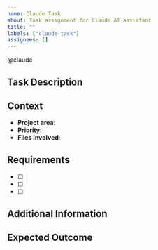 ```yaml
---
name: Claude Task
about: Task assignment for Claude AI assistant
title: ""
labels: ["claude-task"]
assignees: []
---
```


@claude

## Task Description
<!-- Provide a clear and detailed description of what you want Claude to accomplish -->



## Context
<!-- Provide any relevant background information or context -->
- **Project area**: <!-- e.g., frontend, backend, documentation, testing -->
- **Priority**: <!-- High, Medium, Low -->
- **Files involved**: <!-- List any specific files or directories if known -->

## Requirements
<!-- List specific requirements or acceptance criteria -->
- [ ] 
- [ ] 
- [ ] 

## Additional Information
<!-- Any additional context, constraints, or preferences -->



## Expected Outcome
<!-- Describe what success looks like for this task -->

